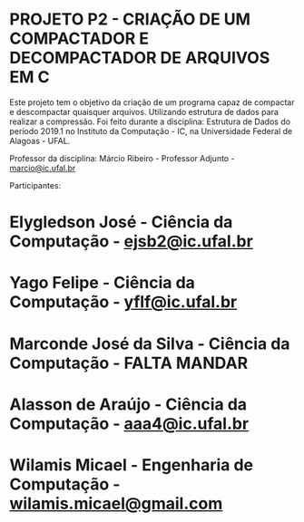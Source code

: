 # PROJETO P2 - CRIAÇÃO DE UM COMPACTADOR E DECOMPACTADOR DE ARQUIVOS EM C

Este projeto tem o objetivo da criação de um programa capaz de compactar e descompactar quaisquer arquivos. Utilizando estrutura de dados para realizar a compressão. Foi feito durante a disciplina: Estrutura de Dados do período 2019.1 no Instituto da Computação - IC, na Universidade Federal de Alagoas - UFAL.

Professor da disciplina: 
Márcio Ribeiro          - Professor Adjunto           - marcio@ic.ufal.br

Participantes:
# Elygledson José         - Ciência da Computação       - ejsb2@ic.ufal.br
# Yago Felipe             - Ciência da Computação       - yflf@ic.ufal.br
# Marconde José da Silva  - Ciência da Computação       - FALTA MANDAR
# Alasson de Araújo       - Ciência da Computação       - aaa4@ic.ufal.br
# Wilamis Micael          - Engenharia de Computação    - wilamis.micael@gmail.com
